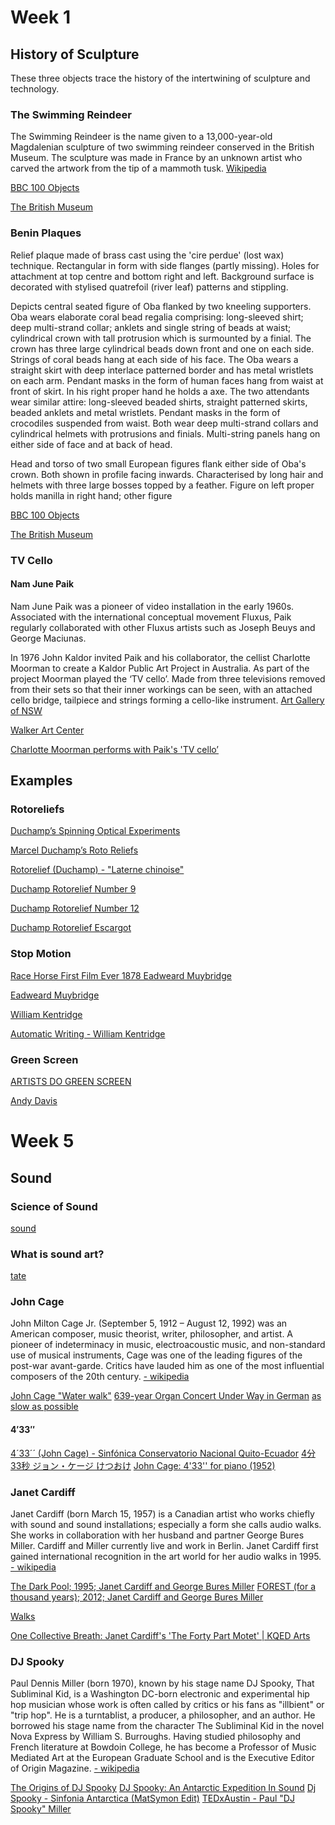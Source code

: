 # Week 1

## History of Sculpture

These three objects trace the history of the intertwining of sculpture and technology. 


### The Swimming Reindeer

The Swimming Reindeer is the name given to a 13,000-year-old Magdalenian sculpture of two swimming reindeer conserved in the British Museum. The sculpture was made in France by an unknown artist who carved the artwork from the tip of a mammoth tusk.
[Wikipedia](https://en.wikipedia.org/wiki/Swimming_Reindeer)


[BBC 100 Objects](http://www.bbc.co.uk/ahistoryoftheworld/objects/DyfP6g6dRN6WdwdnbIVbPw)

[The British Museum](http://www.britishmuseum.org/research/collection_online/collection_object_details.aspx?objectId=808748&partId=1)


### Benin Plaques

Relief plaque made of brass cast using the 'cire perdue' (lost wax) technique. Rectangular in form with side flanges (partly missing). Holes for attachment at top centre and bottom right and left. Background surface is decorated with stylised quatrefoil (river leaf) patterns and stippling.

Depicts central seated figure of Oba flanked by two kneeling supporters. Oba wears elaborate coral bead regalia comprising: long-sleeved shirt; deep multi-strand collar; anklets and single string of beads at waist; cylindrical crown with tall protrusion which is surmounted by a finial. The crown has three large cylindrical beads down front and one on each side. Strings of coral beads hang at each side of his face. The Oba wears a straight skirt with deep interlace patterned border and has metal wristlets on each arm. Pendant masks in the form of human faces hang from waist at front of skirt. In his right proper hand he holds a axe. The two attendants wear similar attire: long-sleeved beaded shirts, straight patterned skirts, beaded anklets and metal wristlets. Pendant masks in the form of crocodiles suspended from waist. Both wear deep multi-strand collars and cylindrical helmets with protrusions and finials. Multi-string panels hang on either side of face and at back of head.

Head and torso of two small European figures flank either side of Oba's crown. Both shown in profile facing inwards. Characterised by long hair and helmets with three large bosses topped by a feather. Figure on left proper holds manilla in right hand; other figure

[BBC 100 Objects](http://www.bbc.co.uk/ahistoryoftheworld/objects/rmAT6B7zTZCGACd7i7l6Wg)

[The British Museum](https://www.britishmuseum.org/research/collection_online/collection_object_details.aspx?objectId=610486&partId=1)


### TV Cello
#### Nam June Paik

Nam June Paik was a pioneer of video installation in the early 1960s. Associated with the international conceptual movement Fluxus, Paik regularly collaborated with other Fluxus artists such as Joseph Beuys and George Maciunas.

In 1976 John Kaldor invited Paik and his collaborator, the cellist Charlotte Moorman to create a Kaldor Public Art Project in Australia. As part of the project Moorman played the ‘TV cello’. Made from three televisions removed from their sets so that their inner workings can be seen, with an attached cello bridge, tailpiece and strings forming a cello-like instrument. [Art Gallery of NSW](https://www.artgallery.nsw.gov.au/collection/works/343.2011.a-c/)

[Walker Art Center](https://walkerart.org/collections/artworks/tv-cello)

[Charlotte Moorman performs with Paik's 'TV cello’](https://www.youtube.com/watch?v=-9lnbIGHzUM)



## Examples

### Rotoreliefs

[Duchamp’s Spinning Optical Experiments](https://hyperallergic.com/323582/duchamps-spinning-optical-experiments/)

[Marcel Duchamp’s Roto Reliefs](https://vimeo.com/4748112)

[Rotorelief (Duchamp) - "Laterne chinoise"](https://www.youtube.com/watch?v=zX4-sDVVDiw)

[Duchamp Rotorelief Number 9](https://4.bp.blogspot.com/-vCEvaVao9o8/UDkHNdRosJI/AAAAAAAAPUo/h8DolaXgMBM/s1600/MarcelDuchamp+Rotorelief+Numebr+9-Montgolfier+PomidouCenter-Paris.jpg)

[Duchamp Rotorelief Number 12](https://www.drupal.org/files/user-pictures/picture-315746-1471479916.jpg)

[Duchamp Rotorelief Escargot](https://s-media-cache-ak0.pinimg.com/736x/02/f0/91/02f09123e8a02afb25045bc0143d8c4c--marcel-duchamp-amazing-art.jpg)

### Stop Motion

[Race Horse First Film Ever 1878 Eadweard Muybridge](https://www.youtube.com/watch?v=IEqccPhsqgA)

[Eadweard Muybridge](https://en.wikipedia.org/wiki/Eadweard_Muybridge#Stanford_and_horse_gaits)

[William Kentridge](https://thebroad.org/art/william-kentridge)

[Automatic Writing - William Kentridge](https://www.youtube.com/watch?v=OmvK7A84dlk)


### Green Screen

[ARTISTS DO GREEN SCREEN](https://godsaveprint.wordpress.com/seminarsscreenings/artists-do-green-screen/)

[Andy Davis](http://www.andypdavis.com/Watergass-Act-II)




# Week 5

## Sound

### Science of Sound

[sound](https://www.dkfindout.com/us/science/sound/)


### What is sound art?
[tate](http://www.tate.org.uk/whats-on/tate-britain-tate-modern/soundwork/sonic-trails/sound-art)

### John Cage
John Milton Cage Jr. (September 5, 1912 – August 12, 1992) was an American composer, music theorist, writer, philosopher, and artist. A pioneer of indeterminacy in music, electroacoustic music, and non-standard use of musical instruments, Cage was one of the leading figures of the post-war avant-garde. Critics have lauded him as one of the most influential composers of the 20th century. [- wikipedia](https://en.wikipedia.org/wiki/John_Cage)

[John Cage "Water walk"](https://www.youtube.com/watch?v=gXOIkT1-QWY)
[639-year Organ Concert Under Way in German](https://www.youtube.com/watch?v=uCh19aY1_Lw)
[as slow as possible](https://www.youtube.com/watch?v=5VOCBRhhVr4)

#### 4′33″
[4´33´´ (John Cage) - Sinfónica Conservatorio Nacional Quito-Ecuador](https://www.youtube.com/watch?v=gHL1Wuj0RaE)
[4分33秒 ジョン・ケージ けつおけ](https://www.youtube.com/watch?v=Oh-o3udImy8)
[John Cage: 4'33'' for piano (1952)](https://www.youtube.com/watch?v=gN2zcLBr_VM)




### Janet Cardiff
Janet Cardiff (born March 15, 1957) is a Canadian artist who works chiefly with sound and sound installations; especially a form she calls audio walks. She works in collaboration with her husband and partner George Bures Miller. Cardiff and Miller currently live and work in Berlin. Janet Cardiff first gained international recognition in the art world for her audio walks in 1995. [- wikipedia](https://en.wikipedia.org/wiki/Janet_Cardiff)

[The Dark Pool; 1995; Janet Cardiff and George Bures Miller](https://vimeo.com/73449310)
[FOREST (for a thousand years); 2012; Janet Cardiff and George Bures Miller](https://vimeo.com/73363454)

[Walks](http://www.cardiffmiller.com/artworks/walks/)

[One Collective Breath: Janet Cardiff's 'The Forty Part Motet' | KQED Arts](https://www.youtube.com/watch?v=rZXBia5kuqY)



### DJ Spooky
Paul Dennis Miller (born 1970), known by his stage name DJ Spooky, That Subliminal Kid, is a Washington DC-born electronic and experimental hip hop musician whose work is often called by critics or his fans as "illbient" or "trip hop". He is a turntablist, a producer, a philosopher, and an author. He borrowed his stage name from the character The Subliminal Kid in the novel Nova Express by William S. Burroughs. Having studied philosophy and French literature at Bowdoin College, he has become a Professor of Music Mediated Art at the European Graduate School and is the Executive Editor of Origin Magazine.  [- wikipedia](https://en.wikipedia.org/wiki/DJ_Spooky)

[The Origins of DJ Spooky](https://www.youtube.com/watch?v=z5pZ2Cn13OA)
[DJ Spooky: An Antarctic Expedition In Sound](http://www.npr.org/templates/story/story.php?storyId=120914418)
[Dj Spooky - Sinfonia Antarctica (MatSymon Edit)](https://www.youtube.com/watch?v=aEyDlkpStLo)
[TEDxAustin - Paul "DJ Spooky" Miller](https://www.youtube.com/watch?v=vYUEOqwOOW8)
